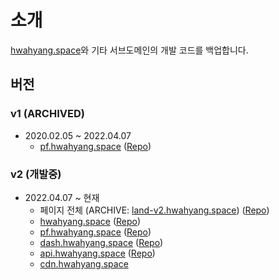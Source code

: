# 소개

[hwahyang.space](https://hwahyang.space)와 기타 서브도메인의 개발 코드를 백업합니다.

## 버전

### v1 (ARCHIVED)

- 2020.02.05 ~ 2022.04.07
    - [pf.hwahyang.space](https://pf-v1.hwahyang.space) ([Repo](https://github.com/hwahyang-space/v1_Portfolio))

### v2 (개발중)

- 2022.04.07 ~ 현재
    - 페이지 전체 (ARCHIVE: [land-v2.hwahyang.space](https://land-v2.hwahyang.space)) ([Repo](https://github.com/hwahyang-space/v2_ComingSoon))
    - [hwahyang.space](https://hwahyang.space) ([Repo](https://github.com/hwahyang-space/v2_Main))
    - [pf.hwahyang.space](https://pf.hwahyang.space) ([Repo](https://github.com/hwahyang-space/v2_Portfolio))
    - [dash.hwahyang.space](https://dash.hwahyang.space) ([Repo](https://github.com/hwahyang-space/v2_DashBoard))
    - [api.hwahyang.space](https://api.hwahyang.space) ([Repo](https://github.com/hwahyang-space/v2_Api))
    - [cdn.hwahyang.space](https://cdn.hwahyang.space)